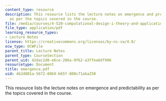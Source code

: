 ```yaml
---
content_type: resource
description: This resource lists the lecture notes on emergence and predictability
  as per the topics covered in the course.
file: /media/courses/4-520-computational-design-i-theory-and-applications-fall-2005/4b2d801a567288b9b65f800c71aba250_emergence.pdf
file_type: application/pdf
learning_resource_types:
- Lecture Notes
license: https://creativecommons.org/licenses/by-nc-sa/4.0/
ocw_type: OCWFile
parent_title: Lecture Notes
parent_type: CourseSection
parent_uid: 42dac2d8-e6ce-206a-9f62-a3ffea6df996
resourcetype: Document
title: emergence.pdf
uid: 4b2d801a-5672-88b9-b65f-800c71aba250
---
```

This resource lists the lecture notes on emergence and predictability as per the topics covered in the course.